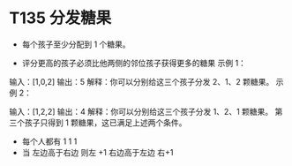 # T135  分发糖果 


 - 每个孩子至少分配到 1 个糖果。

 - 评分更高的孩子必须比他两侧的邻位孩子获得更多的糖果
示例 1：

输入：[1,0,2]
输出：5
解释：你可以分别给这三个孩子分发 2、1、2 颗糖果。
示例 2：

输入：[1,2,2]
输出：4
解释：你可以分别给这三个孩子分发 1、2、1 颗糖果。
     第三个孩子只得到 1 颗糖果，这已满足上述两个条件。

- 每个人都有 1 1 1 
- 当 左边高于右边  则左 +1   右边高于左边  右+1
